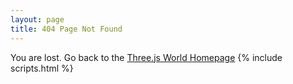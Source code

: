 ```yaml
---
layout: page
title: 404 Page Not Found
---
```

You are lost. Go back to the [Three.js World Homepage](/)
{% include scripts.html %}
